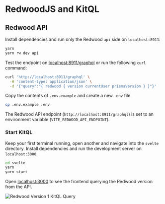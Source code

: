 # RedwoodJS and KitQL

## Redwood API

Install dependencies and run only the Redwood `api` side on `localhost:8911`:

```bash
yarn
yarn rw dev api
```

Test the endpoint on [localhost:8911/graphql](http://localhost:8911/graphql) or run the following `curl` command:

```bash
curl 'http://localhost:8911/graphql' \
  -H 'content-type: application/json' \
  -d '{"query":"{ redwood { version currentUser prismaVersion } }"}'
```

Copy the contents of `.env.example` and create a new `.env` file.

```bash
cp .env.example .env
```

The Redwood API endpoint (`http://localhost:8911/graphql`) is set to an environment variable (`VITE_REDWOOD_API_ENDPOINT`).

### Start KitQL

Keep your first terminal running, open another and navigate into the `svelte` directory. Install dependencies and run the development server on `localhost:3000`.

```bash
cd svelte
yarn
yarn start
```

Open [localhost:3000](http://localhost:3000) to see the frontend querying the Redwood version from the API.

<img alt="Redwood Version 1 KitQL Query" src="https://user-images.githubusercontent.com/12433465/173026556-d3d2e9f6-16a4-4eb3-a043-d6a746574d36.png">